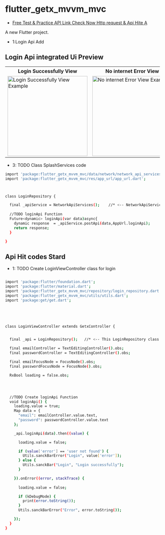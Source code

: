 # flutter_getx_mvvm_mvc

<!-- - [Supported languages country codes website link Click Now](https://api.flutter.dev/flutter/flutter_localizations/GlobalMaterialLocalizations-class.html) -->
- [Free Test & Practice API Link Check Now Http request & Api Hite A](https://reqres.in)

A new Flutter project.
- 1:Login Api Add





## Login Api integrated Ui Preview


<table>
  
  
<tr> 
   <th>Login Successfully View</th>
   <th>No internet Error View</th>
   <th>User not found Error View</th>
</tr>  
  
  
  
<tr>


<td>
  <img src="https://github.com/mdsomad/Flutter_GetX_MVVM-MVC_Using/assets/103892160/db145dc0-105d-4e58-b288-fb3e764f0f99" alt="Login Successfully View Example" width="260"/>
</td>


<td>
  <img src="https://github.com/mdsomad/Flutter_GetX_MVVM-MVC_Using/assets/103892160/01cf0c40-2b9b-4886-8631-7b716e8f74ba" alt="No internet Error View Example" width="260"/>
</td>
  
  
<td>
  <img src="https://github.com/mdsomad/Flutter_GetX_MVVM-MVC_Using/assets/103892160/6eee41cd-8e95-4b86-8abf-11b770a7a5b0" alt="User not found Error View Example" width="260"/>
</td>



  
</tr>

</table>





- 3: TODO Class SplashServices code
```sh
import 'package:flutter_getx_mvvm_mvc/data/network/network_api_services.dart';
import 'package:flutter_getx_mvvm_mvc/res/app_url/app_url.dart';



class LoginRepository {

  final _apiService = NetworkApiServices();    //* <-- NetworkApiServices class Create Instance & Object
  
  //TODO loginApi Function
  Future<dynamic> loginApi(var data)async{
    dynamic response  = _apiService.postApi(data,AppUrl.loginApi);
    return response;
  }

}

```


















## Api Hit codes Stard
- 1: TODO Create LoginViewController class for login
```sh

import 'package:flutter/foundation.dart';
import 'package:flutter/material.dart';
import 'package:flutter_getx_mvvm_mvc/repository/login_repository.dart';
import 'package:flutter_getx_mvvm_mvc/utils/utils.dart';
import 'package:get/get.dart';





class LoginViewController extends GetxController {


  final _api = LoginRepository();   //* <-- This LoginRepository class Create Instance &  Object

  final emailController = TextEditingController().obs;
  final passwordController = TextEditingController().obs;

  final emailFocusNode = FocusNode().obs;
  final passwordFocusNode = FocusNode().obs;

  RxBool loading = false.obs;




  //TODO Create loginApi Function
  void loginApi() {
    loading.value = true;
    Map data = {
      "email": emailController.value.text,
      "password": passwordController.value.text
    };

    _api.loginApi(data).then((value) {

      loading.value = false;

      if (value['error'] == 'user not found') {
        Utils.sanckBarError("Login", value['error']);
      } else {
        Utils.sanckBar("Login", "Login successfully");
      }

    }).onError((error, stackTrace) {
      
      loading.value = false;

      if (kDebugMode) {
        print(error.toString());
      }
      Utils.sanckBarError("Error", error.toString());

    });
  }
}



```







